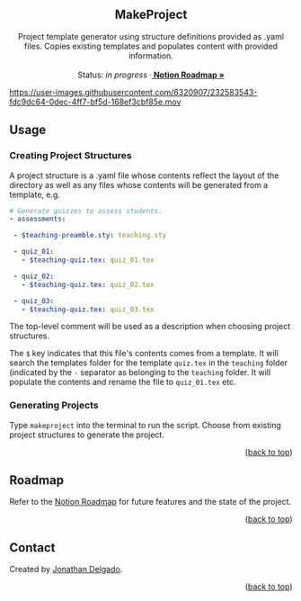 <!-- Filename:      README.md -->
<!-- Author:        Jonathan Delgado -->
<!-- Description:   GitHub README -->

<!-- Header -->
<h2 align="center">MakeProject</h2>
  <p align="center">
    Project template generator using structure definitions provided as .yaml files. Copies existing templates and populates content with provided information.
    <br />
    <br />
    Status: <em>in progress</em>
    <!-- Notion Roadmap link -->
    ·<a href="https://otanan.notion.site/Makeproject-937308a8242249a8addcad8210ad45d1"><strong>
        Notion Roadmap »
    </strong></a>
  </p>
</div>


<!-- Project Demo -->
https://user-images.githubusercontent.com/6320907/232583543-fdc9dc64-0dec-4ff7-bf5d-168ef3cbf85e.mov



<!-- ## Table of contents
* [Contact](#contact)
* [Acknowledgments](#acknowledgments) -->


<!-- ## Installation

This is an example of how you may give instructions on setting up your project locally.
To get a local copy up and running follow these simple example steps.

1. First step
2. Clone the repo
   ```sh
   git clone https://github.com/github_username/repo_name.git
   ```
3. Import the package
   ```python
   import ytlink
   ```


<p align="right">(<a href="#readme-top">back to top</a>)</p> -->

## Usage
### Creating Project Structures
A project structure is a .yaml file whose contents reflect the layout of the directory as well as any files whose contents will be generated from a template, e.g.
 ```yaml
# Generate quizzes to assess students.
- assessments:

  - $teaching-preamble.sty: teaching.sty

  - quiz_01:
    - $teaching-quiz.tex: quiz_01.tex

  - quiz_02:
    - $teaching-quiz.tex: quiz_02.tex

  - quiz_03:
    - $teaching-quiz.tex: quiz_03.tex
```
The top-level comment will be used as a description when choosing project structures.

The `$` key indicates that this file's contents comes from a template. It will search the templates folder for the template `quiz.tex` in the `teaching` folder (indicated by the `-` separator as belonging to the `teaching` folder. It will populate the contents and rename the file to `quiz_01.tex` etc.




### Generating Projects
Type `makeproject` into the terminal to run the script. Choose from existing project structures to generate the project.



<p align="right">(<a href="#readme-top">back to top</a>)</p>

## Roadmap

Refer to the [Notion Roadmap] for future features and the state of the project.


<p align="right">(<a href="#readme-top">back to top</a>)</p>

## Contact
Created by [Jonathan Delgado](https://jdelgado.net/).


<p align="right">(<a href="#readme-top">back to top</a>)</p>

[Notion Roadmap]: https://otanan.notion.site/Makeproject-937308a8242249a8addcad8210ad45d1
